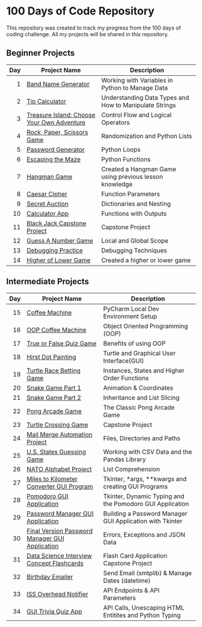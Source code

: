 # 100 Days of Code Repository

This repository was created to track my progress from the 100 days of coding challenge. All my projects will be shared in this repository.

## Beginner Projects

| Day | Project Name | Description|
|-----:|-------------|-------------|
| 1| [Band Name Generator](Day01-Band_Name_Generator)| Working with Variables in Python to Manage Data|
|2|[Tip Calculator](https://github.com/madelinecambo/100_Days_Of_Code_Python/tree/master/Day02-Tip_Calculator)| Understanding Data Types and How to Manipulate Strings |
|3|[Treasure Island: Choose Your Own Adventure](https://github.com/madelinecambo/100_Days_Of_Code_Python/tree/master/Day03-Treasure_Island_Game)|Control Flow and Logical Operators|
|4| [Rock, Paper, Scissors Game](https://github.com/madelinecambo/100_Days_Of_Code_Python/tree/master/Day04-Rock_Paper_Scissors_Game)|Randomization and Python Lists|
|5|[Password Generator](https://github.com/madelinecambo/100_Days_Of_Code_Python/tree/master/Day05-Password_Generator)|Python Loops|
|6|[Escaping the Maze](https://github.com/madelinecambo/100_Days_Of_Code_Python/tree/master/Day06-Maze_Navigator)|Python Functions|
|7| [Hangman Game](https://github.com/madelinecambo/100_Days_Of_Code_Python/tree/master/Day07-Hangman)|Created a Hangman Game using previous lesson knowledge|
|8|[Caesar Cipher](https://github.com/madelinecambo/100_Days_Of_Code_Python/tree/master/Day08-Caesar-Cipher)|Function Parameters|
|9|[Secret Auction](https://github.com/madelinecambo/100_Days_Of_Code_Python/tree/master/Day09-Silent_Auction)| Dictionaries and Nesting|
|10|[Calculator App](https://github.com/madelinecambo/100_Days_Of_Code_Python/tree/master/Day10-Calculator_App)|Functions with Outputs|
|11|[Black Jack Capstone Project](https://github.com/madelinecambo/100_Days_Of_Code_Python/tree/master/Day11-BlackJack)|Capstone Project|
|12|[Guess A Number Game](https://github.com/madelinecambo/100_Days_Of_Code_Python/blob/master/Day12-Number_Guessing_Game/readme.md)|Local and Global Scope| 
|13|[Debugging Practice](https://github.com/madelinecambo/100_Days_Of_Code_Python/tree/master/Day13-Debugging)|Debugging Techniques|
|14|[Higher of Lower Game](https://github.com/madelinecambo/100_Days_Of_Code_Python/blob/master/Day14-Higher_Lower_Game/readme.md)|Created a higher or lower game|

## Intermediate Projects

| Day | Project Name | Description|
|-----:|-------------|-------------|
|15|[Coffee Machine](https://github.com/madelinecambo/100_Days_Of_Code_Python/tree/master/Day15-Coffee_Machine)|PyCharm Local Dev Environment Setup|
|16|[OOP Coffee Machine](https://github.com/madelinecambo/100_Days_Of_Code_Python/tree/master/Day16-OOP_Coffee_Machine)|Object Oriented Programming (OOP)|
|17|[True or False Quiz Game](https://github.com/madelinecambo/100_Days_Of_Code_Python/tree/master/Day17-True_or_False_Quiz_Game)|Benefits of using OOP|
|18|[Hirst Dot Painting](https://github.com/madelinecambo/100_Days_Of_Code_Python/tree/master/Day18-Hirst_Painting_Project)|Turtle and Graphical User Interface(GUI)|
|19|[Turtle Race Betting Game](https://github.com/madelinecambo/100_Days_Of_Code_Python/tree/master/Day19-Etch-A-Sketch_and_Turtle_Races)|Instances, States and Higher Order Functions|
|20|[Snake Game Part 1](https://github.com/madelinecambo/100_Days_Of_Code_Python/tree/master/Day20-Snake_Game-Part1)|Animation & Coordinates|
|21|[Snake Game Part 2](https://github.com/madelinecambo/100_Days_Of_Code_Python/tree/master/Day21-Snake_Game-Part2)|Inheritance and List Slicing|
|22|[Pong Arcade Game](https://github.com/madelinecambo/100_Days_Of_Code_Python/tree/master/Day22-Pong_Arcade_Game)|The Classic Pong Arcade Game|
|23|[Turtle Crossing Game](https://github.com/madelinecambo/100_Days_Of_Code_Python/tree/master/Day23-Turtle_Crossing_Capstone)|Capstone Project|
|24|[Mail Merge Automation Project](https://github.com/madelinecambo/100_Days_Of_Code_Python/tree/master/Day24-Mail_Merge_Project)|Files, Directories and Paths|
|25|[U.S. States Guessing Game](https://github.com/madelinecambo/100_Days_Of_Code_Python/tree/master/Day25-US_State_Naming_Game)|Working with CSV Data and the Pandas Library|
|26|[NATO Alphabet Project](https://github.com/madelinecambo/100_Days_Of_Code_Python/tree/master/Day26-NATO_Alphabet_Project)|List Comprehension|
|27|[Miles to Kilometer Converter GUI Program](https://github.com/madelinecambo/100_Days_Of_Code_Python/tree/master/Day27-Miles_to_Kilometer_Converter)|Tkinter, *args, **kwargs and creating GUI Programs|
|28|[Pomodoro GUI Application](https://github.com/madelinecambo/100_Days_Of_Code_Python/tree/master/Day28-Pomodoro_Timer)|Tkinter, Dynamic Typing and the Pomodoro GUI Application|
|29|[Password Manager GUI Application](https://github.com/madelinecambo/100_Days_Of_Code_Python/tree/master/Day29-Password_Manager)|Building a Password Manager GUI Application with Tkinter|
|30|[Final Version Password Manager GUI Application](https://github.com/madelinecambo/100_Days_Of_Code_Python/tree/master/Day30-Password-Manager_Final)|Errors, Exceptions and JSON Data|
|31|[Data Science Interview Concept Flashcards](https://github.com/madelinecambo/100_Days_Of_Code_Python/tree/master/Day31-Flash_Cards)|Flash Card Application Capstone Project|
|32|[Birthday Emailer](https://github.com/madelinecambo/100_Days_Of_Code_Python/tree/master/Day32-Birthday_Email_Sender)|Send Email (smtplib) & Manage Dates (datetime)|
|33|[ISS Overhead Notifier](https://github.com/madelinecambo/100_Days_Of_Code_Python/tree/master/Day33-Overhead_Notifier_Project)|API Endpoints & API Parameters|
|34|[GUI Trivia Quiz App](https://github.com/madelinecambo/100_Days_Of_Code_Python/tree/master/Day34-Trivia_Quiz_App)|API Calls, Unescaping HTML Entitites and Python Typing|



